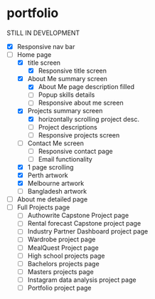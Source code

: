# portfolio

STILL IN DEVELOPMENT

- [X] Responsive nav bar
- [ ] Home page
    - [X] title screen
        - [X] Responsive title screen
    - [X] About Me summary screen
        - [X] About Me page description filled
        - [ ] Popup skills details
        - [ ] Responsive about me screen
    - [X] Projects summary screen
        - [X] horizontally scrolling project desc.
        - [ ] Project descriptions
        - [ ] Responsive projects screen
    - [ ] Contact Me screen
        - [ ] Responsive contact page
        - [ ] Email functionality
    - [X] 1 page scrolling
    - [X] Perth artwork
    - [X] Melbourne artwork
    - [ ] Bangladesh artwork
- [ ] About me detailed page
- [ ] Full Projects page
    - [ ] Authowrite Capstone Project page
    - [ ] Rental forecast Capstone project page
    - [ ] Industry Partner Dashboard project page
    - [ ] Wardrobe project page
    - [ ] MealQuest Project page
    - [ ] High school projects page
    - [ ] Bachelors projects page
    - [ ] Masters projects page
    - [ ] Instagram data analysis project page
    - [ ] Portfolio project page